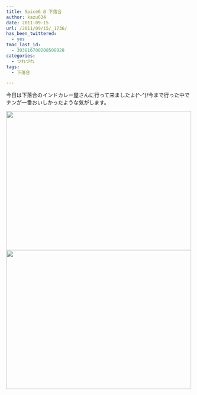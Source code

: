 ```yaml
---
title: Spice6 @ 下落合
author: kazu634
date: 2011-09-15
url: /2011/09/15/_1736/
has_been_twittered:
  - yes
tmac_last_id:
  - 303816700208508928
categories:
  - つれづれ
tags:
  - 下落合

---
```

今日は下落合のインドカレー屋さんに行って来ましたよ(^-^)/今まで行った中でナンが一番おいしかったような気がします。

<img alt="" src="http://blog.kazu634.com/wp-content/uploads/2011/09/slooProImg_20110915230110.jpg" width="500" height="375" class="slooProImg" />

<img alt="" src="http://blog.kazu634.com/wp-content/uploads/2011/09/slooProImg_20110915230116.jpg" width="500" height="375" class="slooProImg" />